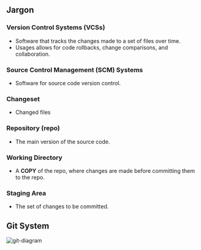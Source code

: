 ## Jargon
### Version Control Systems (VCSs)
- Software that tracks the changes made to a set of files over time.
- Usages allows for code rollbacks, change comparisons, and collaboration.

### Source Control Management (SCM) Systems
- Software for source code version control.

### Changeset
- Changed files

### Repository (repo)
- The main version of the source code.

### Working Directory
- A **COPY** of the repo, where changes are made before committing them to the repo.

### Staging Area
- The set of changes to be committed. 

## Git System
![git-diagram](https://github.com/liuandy1207/notes/assets/72530429/24e9079d-8946-4677-8c72-ef1674be29c2)


